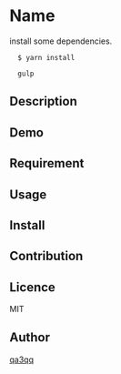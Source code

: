 Name
====


install some dependencies.

```shellscript
  $ yarn install

```

```shellscript
  gulp
```

## Description

## Demo

## Requirement

## Usage

## Install

## Contribution

## Licence

MIT

## Author

[qa3qq](https://github.com/qa3)
